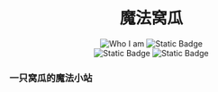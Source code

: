 <h1 align="center">魔法窝瓜</h1>

<div align="center">
  <img alt="Who I am" src="https://img.shields.io/badge/%E4%BD%9C%E8%80%85-Magic_Squash-F7DC6F">
  <img alt="Static Badge" src="https://img.shields.io/badge/%E8%AE%B8%E5%8F%AF%E8%AF%81-MIT-blue">
</div>

<div align="center">
  <img alt="Static Badge" src="https://img.shields.io/badge/%E6%A1%86%E6%9E%B6-vuepress-BB8FCE">
  <img alt="Static Badge" src="https://img.shields.io/badge/%E4%B8%BB%E9%A2%98-VuePress_Theme_Hope-52BE80">
</div>

### 一只窝瓜的魔法小站
